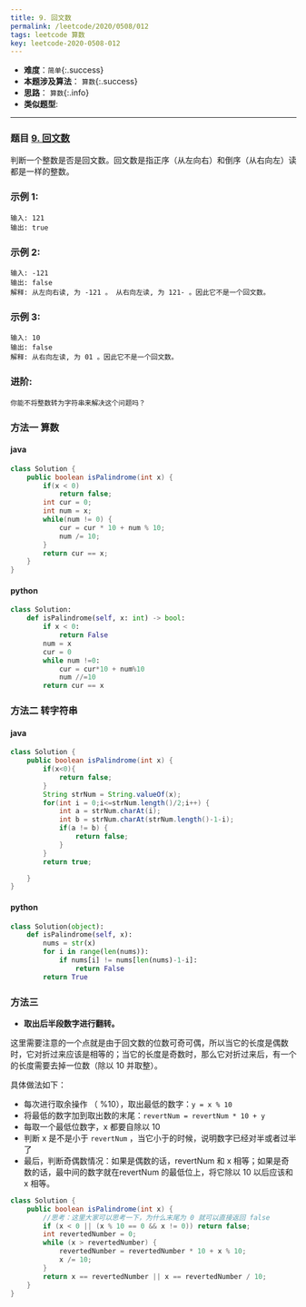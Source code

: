 ```yaml
---
title: 9. 回文数
permalink: /leetcode/2020/0508/012
tags: leetcode 算数
key: leetcode-2020-0508-012
---
```

- __难度__：`简单`{:.success}
- __本题涉及算法__： `算数`{:.success}
- __思路__：  `算数`{:.info}
- __类似题型__:

---

### 题目 [9. 回文数](https://leetcode-cn.com/problems/palindrome-number/)
判断一个整数是否是回文数。回文数是指正序（从左向右）和倒序（从右向左）读都是一样的整数。

### 示例 1:
```
输入: 121
输出: true
```
### 示例 2:
```
输入: -121
输出: false
解释: 从左向右读, 为 -121 。 从右向左读, 为 121- 。因此它不是一个回文数。
```
### 示例 3:
```
输入: 10
输出: false
解释: 从右向左读, 为 01 。因此它不是一个回文数。
```
### 进阶:
```
你能不将整数转为字符串来解决这个问题吗？
```

### 方法一 算数
#### java
```java
class Solution {
    public boolean isPalindrome(int x) {
        if(x < 0)
            return false;
        int cur = 0;
        int num = x;
        while(num != 0) {
            cur = cur * 10 + num % 10;
            num /= 10;
        }
        return cur == x;
    }
}
```

#### python
```python
class Solution:
    def isPalindrome(self, x: int) -> bool:
        if x < 0:
            return False
        num = x
        cur = 0
        while num !=0:
            cur = cur*10 + num%10
            num //=10
        return cur == x
```

### 方法二 转字符串
#### java
```java
class Solution {
    public boolean isPalindrome(int x) {
        if(x<0){
            return false;
        }
        String strNum = String.valueOf(x);
        for(int i = 0;i<=strNum.length()/2;i++) {
            int a = strNum.charAt(i);
            int b = strNum.charAt(strNum.length()-1-i);
            if(a != b) {
                return false;
            }
        }
        return true;

    }
}
```

#### python
```python
class Solution(object):
    def isPalindrome(self, x):
        nums = str(x)
        for i in range(len(nums)):
            if nums[i] != nums[len(nums)-1-i]:
                return False
        return True
```

### 方法三
- __取出后半段数字进行翻转。__

这里需要注意的一个点就是由于回文数的位数可奇可偶，所以当它的长度是偶数时，它对折过来应该是相等的；当它的长度是奇数时，那么它对折过来后，有一个的长度需要去掉一位数（除以 10 并取整）。

具体做法如下：

- 每次进行取余操作 （ %10），取出最低的数字：`y = x % 10`
- 将最低的数字加到取出数的末尾：`revertNum = revertNum * 10 + y`
- 每取一个最低位数字，x 都要自除以 10
- 判断 x 是不是小于 `revertNum` ，当它小于的时候，说明数字已经对半或者过半了
- 最后，判断奇偶数情况：如果是偶数的话，revertNum 和 x 相等；如果是奇数的话，最中间的数字就在revertNum 的最低位上，将它除以 10 以后应该和 x 相等。

```java
class Solution {
    public boolean isPalindrome(int x) {
        //思考：这里大家可以思考一下，为什么末尾为 0 就可以直接返回 false
        if (x < 0 || (x % 10 == 0 && x != 0)) return false;
        int revertedNumber = 0;
        while (x > revertedNumber) {
            revertedNumber = revertedNumber * 10 + x % 10;
            x /= 10;
        }
        return x == revertedNumber || x == revertedNumber / 10;
    }
}

```
